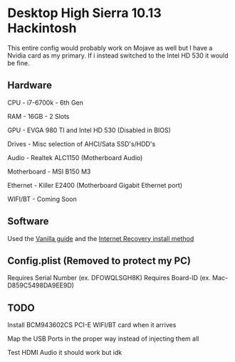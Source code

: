 # Desktop High Sierra 10.13 Hackintosh


This entire config would probably work on Mojave as well but I have a Nvidia card as my primary. If i instead switched to the Intel HD 530 it would be fine.

## Hardware
CPU - i7-6700k - 6th Gen

RAM - 16GB - 2 Slots

GPU - EVGA 980 TI and Intel HD 530 (Disabled in BIOS)

Drives - Misc selection of AHCI/Sata SSD's/HDD's

Audio - Realtek ALC1150 (Motherboard Audio)

Motherboard - MSI B150 M3

Ethernet - Killer E2400 (Motherboard Gigabit Ethernet port)

WIFI/BT - Coming Soon

## Software
Used the [Vanilla guide](https://hackintosh.gitbook.io/-r-hackintosh-vanilla-desktop-guide/) and the [Internet Recovery install method](https://internet-install.gitbook.io/macos-internet-install/)

## Config.plist (Removed to protect my PC)
Requires Serial Number (ex. DFOWQLSGH8K)
Requires Board-ID (ex. Mac-D859C5498DA9EE9D) 

## TODO
Install BCM943602CS PCI-E WIFI/BT card when it arrives

Map the USB Ports in the proper way instead of injecting them all

Test HDMI Audio it should work but idk
